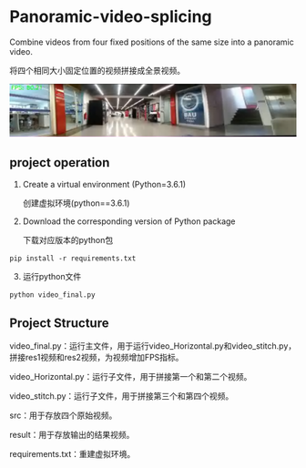 # Panoramic-video-splicing
Combine videos from four fixed positions of the same size into a panoramic video.

将四个相同大小固定位置的视频拼接成全景视频。


![Alt text](1702124417866.png)


## project operation
1. Create a virtual environment (Python=3.6.1)

   创建虚拟环境(python==3.6.1)

2. Download the corresponding version of Python package
   
   下载对应版本的python包

```
pip install -r requirements.txt
```

3. 运行python文件
```
python video_final.py
```

## Project Structure
video_final.py：运行主文件，用于运行video_Horizontal.py和video_stitch.py，拼接res1视频和res2视频，为视频增加FPS指标。

video_Horizontal.py：运行子文件，用于拼接第一个和第二个视频。

video_stitch.py：运行子文件，用于拼接第三个和第四个视频。

src：用于存放四个原始视频。

result：用于存放输出的结果视频。

requirements.txt：重建虚拟环境。